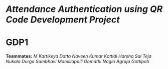 # **_Attendance Authentication using QR Code Development Project_**
# GDP1

**Teammates:** *M Kartikeya Datta*
               *Naveen Kumar Kottidi*
               *Harsha Sai Teja Nukala*
               *Durga Sambhavi Mamillapalli*
               *Gomathi Nagiri*
               *Agraja Gottipati*
